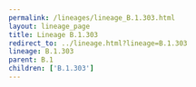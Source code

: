```yaml
---
permalink: /lineages/lineage_B.1.303.html
layout: lineage_page
title: Lineage B.1.303
redirect_to: ../lineage.html?lineage=B.1.303
lineage: B.1.303
parent: B.1
children: ['B.1.303']
---
```

